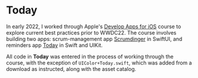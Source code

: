 # Today
In early 2022, I worked through Apple's [Develop Apps for iOS](https://developer.apple.com/tutorials/app-dev-training/) course to explore current best practices prior to WWDC22. The course involves building two apps: scrum-management app [Scrumdinger](https://developer.apple.com/tutorials/app-dev-training/getting-started-with-scrumdinger) in SwiftUI, and reminders app [Today](https://developer.apple.com/tutorials/app-dev-training/getting-started-with-today) in Swift and UIKit. 

All code in **Today** was entered in the process of working through the course, with the exception of `UIColor+Today.swift`, which was added from a download as instructed, along with the asset catalog.

